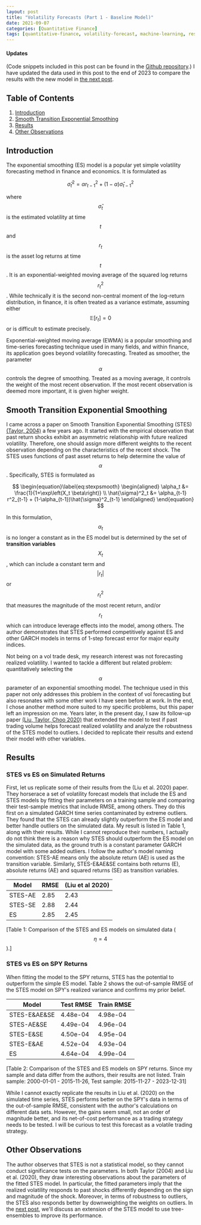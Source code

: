 ```yaml
---
layout: post
title: "Volatility Forecasts (Part 1 - Baseline Model)"
date: 2021-09-07
categories: [Quantitative Finance]
tags: [quantitative-finance, volatility-forecast, machine-learning, research]
---
```


<script type="text/javascript" src="https://cdn.mathjax.org/mathjax/latest/MathJax.js?config=default"></script>

#### Updates
(Code snippets included in this post can be found in the [Github repository](https://github.com/steveya/volatility-forecast/notebook/random_forest_ewma.ipynb).) I have updated the data used in this post to the end of 2023 to compare the results with the new model in [the next post](https://steveya.github.io/posts/volatility-forecast-2/).

## Table of Contents

1. [Introduction](#introduction)
2. [Smooth Transition Exponential Smoothing](#smooth-transition-exponential-smoothing)
3. [Results](#results)
4. [Other Observations](#other-observations)

## Introduction
The exponential smoothing (ES) model is a popular yet simple volatility forecasting method in finance and economics. It is formulated as

$$
\begin{equation}\label{eq:expsmooth}
    \hat{\sigma}^2_t = \alpha r^2_{t-1} + (1-\alpha)\hat{\sigma}^2_{t-1}
\end{equation}
$$

where $$\hat{\sigma}_t$$ is the estimated volatility at time $$t$$ and $$r_t$$ is the asset log returns at time $$t$$. It is an exponential-weighted moving average of the squared log returns $$r_t^2$$. While technically it is the second non-central moment of the log-return distribution, in finance, it is often treated as a variance estimate, assuming either $$\mathbb{E}\left[r_t\right] = 0$$ or is difficult to estimate precisely.

Exponential-weighted moving average (EWMA) is a popular smoothing and time-series forecasting technique used in many fields, and within finance, its application goes beyond volatility forecasting. Treated as smoother, the parameter $$\alpha$$ controls the degree of smoothing. Treated as a moving average, it controls the weight of the most recent observation. If the most recent observation is deemed more important, it is given higher weight.

## Smooth Transition Exponential Smoothing
I came across a paper on Smooth Transition Exponential Smoothing (STES) [(Taylor, 2004)](https://doi.org/10.1016/j.ijforecast.2003.09.010) a few years ago. It started with the empirical observation that past return shocks exhibit an asymmetric relationship with future realized volatility. Therefore, one should assign more different weights to the recent observation depending on the characteristics of the recent shock. The STES uses functions of past asset returns to help determine the value of $$\alpha$$. Specifically, STES is formulated as 

$$
\begin{equation}\label{eq:stexpsmooth}
    \begin{aligned}
        \alpha_t &= \frac{1}{1+\exp\left(X_t \beta\right)} \\
        \hat{\sigma}^2_t &= \alpha_{t-1} r^2_{t-1} + (1-\alpha_{t-1})\hat{\sigma}^2_{t-1}
    \end{aligned}
\end{equation}
$$

In this formulation, $$\alpha_t$$ is no longer a constant as in the ES model but is determined by the set of **transition variables** $$X_t$$, which can include a constant term and $$\lvert r_t \rvert$$ or $$r_t^2$$ that measures the magnitude of the most recent return, and/or $$r_t$$ which can introduce leverage effects into the model, among others. The author demonstrates that STES performed competitively against ES and other GARCH models in terms of 1-step forecast error for major equity indices.

Not being on a vol trade desk, my research interest was not forecasting realized volatility. I wanted to tackle a different but related problem: quantitatively selecting the $$\alpha$$ parameter of an exponential smoothing model. The technique used in this paper not only addresses this problem in the context of vol forecasting but also resonates with some other work I have seen before at work. In the end, I chose another method more suited to my specific problems, but this paper left an impression on me. Years later, in the present day, I saw its follow-up paper [(Liu, Taylor, Choo 2020)](https://doi.org/10.1016/j.econmod.2020.02.021) that extended the model to test if past trading volume helps forecast realized volatility and analyze the robustness of the STES model to outliers. I decided to replicate their results and extend their model with other variables.

## Results
### STES vs ES on Simulated Returns
First, let us replicate some of their results from the (Liu et al. 2020) paper. They horserace a set of volatility forecast models that include the ES and STES models by fitting their parameters on a training sample and comparing their test-sample metrics that include RMSE, among others. They do this first on a simulated GARCH time series contaminated by extreme outliers. They found that the STES can already slightly outperform the ES model and better handle outliers on the simulated data. My result is listed in Table 1, along with their results. While I cannot reproduce their numbers, I actually do not think there is a reason why STES should outperform the ES model on the simulated data, as the ground truth is a constant parameter GARCH model with some added outliers. I follow the author's model naming convention: STES-AE means only the absolute return (AE) is used as the transition variable. Similarly, STES-E&AE&SE contains both returns (E), absolute returns (AE) and squared returns (SE) as transition variables. 

| Model | RMSE | (Liu et al 2020) |
| --- | --- | --- |
| STES-AE | 2.85 | 2.43 |
| STES-SE | 2.88 | 2.44 |
| ES      | 2.85 | 2.45 |

[Table 1: Comparison of the STES and ES models on simulated data ($$\eta = 4$$).]

### STES vs ES on SPY Returns
When fitting the model to the SPY returns, STES has the potential to outperform the simple ES model. Table 2 shows the out-of-sample RMSE of the STES model on SPY's realized variance and confirms my prior belief.

| Model | Test RMSE | Train RMSE |
| --- | --- | --- |
| STES-E&AE&SE | 4.48e-04 | 4.98e-04 |
| STES-AE&SE   | 4.49e-04 | 4.96e-04 |
| STES-E&SE    | 4.50e-04 | 4.95e-04 |
| STES-E&AE    | 4.52e-04 | 4.93e-04 |
| ES           | 4.64e-04 | 4.99e-04 |

[Table 2: Comparison of the STES and ES models on SPY returns. Since my sample and data differ from the authors, their results are not listed. Train sample: 2000-01-01 - 2015-11-26, Test sample: 2015-11-27 - 2023-12-31]

While I cannot exactly replicate the results in Liu et al. (2020) on the simulated time series, STES performs better on the SPY's data in terms of the out-of-sample RMSE, consistent with the author's calculations on different data sets. However, the gains seem small, not an order of magnitude better, and its net-of-cost performance as a trading strategy needs to be tested. I will be curious to test this forecast as a volatile trading strategy.

## Other Observations
The author observes that STES is not a statistical model, so they cannot conduct significance tests on the parameters. In both Taylor (2004) and Liu et al. (2020), they draw interesting observations about the parameters of the fitted STES model. In particular, the fitted parameters imply that the realized volatility responds to past shocks differently depending on the sign and magnitude of the shock. Moreover, in terms of robustness to outliers, the STES also responds better by downweighting the weights on outliers. In the [next post](https://steveya.github.io/posts/volatility-forecast-2/), we'll discuss an extension of the STES model to use tree-ensembles to improve its performance.